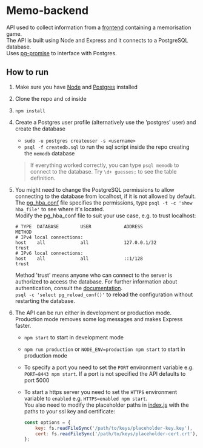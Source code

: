 # Memo-backend

API used to collect information from a [frontend](https://github.com/Laate/memory-tree) containing a memorisation game.    
The API is built using Node and Express and it connects to a PostgreSQL database.   
Uses [pg-promise](https://github.com/vitaly-t/pg-promise) to interface with Postgres.

## How to run

1. Make sure you have [Node](https://nodejs.org/en/download/package-manager/#debian-and-ubuntu-based-linux-distributions) and [Postgres](https://www.postgresql.org/download/) installed
2. Clone the repo and `cd` inside
3. `npm install`
4. Create a Postgres user profile (alternatively use the 'postgres' user) and create the database  
    * `sudo -u postgres createuser -s <username>`
    * `psql -f createdb.sql` to run the sql script inside the repo creating the `memodb` database

    > If everything worked correctly, you can type `psql memodb` to connect to the database. Try `\d+ guesses;` to see the table definition.

5. You might need to change the PostgreSQL permissions to allow connecting to the database from localhost, if it is not allowed by default.     
   The [pg_hba_conf](https://www.postgresql.org/docs/current/static/auth-pg-hba-conf.html) file specifies the permissions, type `psql -t -c 'show hba_file'` to see where it's located.      
   Modify the pg_hba_conf file to suit your use case, e.g. to trust localhost:
    ```applescript
    # TYPE  DATABASE        USER            ADDRESS                 METHOD
    # IPv4 local connections:
    host    all             all             127.0.0.1/32            trust
    # IPv6 local connections:
    host    all             all             ::1/128                 trust
    ```
    Method 'trust' means anyone who can connect to the server is authorized to access the database. For further information about authentication, consult the [documentation](https://www.postgresql.org/docs/current/static/auth-pg-hba-conf.html).   
    `psql -c 'select pg_reload_conf()'` to reload the configuration without restarting the database.
    
6. The API can be run either in development or production mode. Production mode removes some log messages and makes Express faster.
    * `npm start` to start in development mode
    * `npm run production` or `NODE_ENV=production npm start` to start in production mode
    * To specify a port you need to set the `PORT` environment variable e.g. `PORT=8443 npm start`. 
      If a port is not specified the API defaults to port 5000
    * To start a https server you need to set the `HTTPS` environment variable to `enabled` e.g. `HTTPS=enabled npm start`.    
     You also need to modify the placeholder paths in [index.js](src/index.js) with the paths to your ssl key and certificate:

        ```javascript
        const options = {
            key: fs.readFileSync('/path/to/keys/placeholder-key.key'),
            cert: fs.readFileSync('/path/to/keys/placeholder-cert.crt'),
        };
        ```